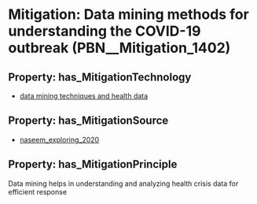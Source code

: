 # Mitigation: __Data mining methods for understanding the COVID-19 outbreak__ (PBN__Mitigation_1402)

## Property: has_MitigationTechnology

* [data mining techniques and health data](../Technology/PBN__Technology_3844)

## Property: has_MitigationSource

* [naseem_exploring_2020](../Article/PBN__Article_131)

## Property: has_MitigationPrinciple

Data mining helps in understanding and analyzing health crisis data for efficient response

